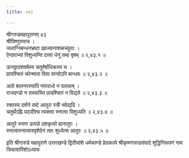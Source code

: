 ```yaml
---
title: ०४३

---
```

श्रीगरुडमहापुराणम् ४३  
श्रीविष्णुरुवाच ।  
जलाग्निबन्धनभ्रष्टा प्रव्रज्यानाशकच्युताः ।  
ऐन्दवाभ्यां विशुध्यन्ति दत्त्वा धेनुं तथा वृषम् ॥ २,४३.१ ॥  
  
ऊनद्वादशवर्षस्य चतुर्वर्षाधिकस्य च ।  
प्रायश्चित्तं चरेन्माता पिता वान्योऽपि बान्धवः ॥ २,४३.२ ॥  
  
अतो बालनरस्यापि नापराधो न पातकम् ।  
राजदण्डो न तस्यास्ति प्रायश्चित्तं न विद्यते ॥ २,४३.३ ॥  
  
रक्तस्य दर्शने दष्टे आतुरा स्त्री भवेद्यदि ।  
चतुर्थेऽह्नि पदादींश्च त्यक्त्वा स्नात्वा विशुध्यति ॥ २,४३.४ ॥  
  
आतुरे स्नान उत्पन्ने दशकृत्वो ह्यनातुरः ।  
स्नात्वास्नात्वास्पृशेदेनं ततः शुध्येत्स आतुरः ॥ २,४३.५ ॥  
  
इति श्रीगारुडे महापुराणे उत्तरखण्डे द्वितीयांशे धर्मकाण्डे प्रेतकल्पे श्रीकृष्णगरुडसंवादे शुद्धिनिरूपणं नाम त्रिचत्वारिंशोऽध्यायः